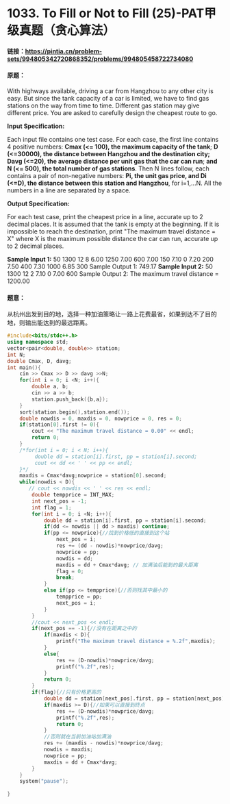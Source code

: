 # 1033. To Fill or Not to Fill (25)-PAT甲级真题（贪心算法）

#### 链接：https://pintia.cn/problem-sets/994805342720868352/problems/994805458722734080

#### 原题：

With highways available, driving a car from Hangzhou to any other city is easy. But since the tank capacity of a car is limited, we have to find gas stations on the way from time to time. Different gas station may give different price. You are asked to carefully design the cheapest route to go.

**Input Specification:**

Each input file contains one test case. For each case, the first line contains 4 positive numbers: **Cmax (<= 100), the maximum capacity of the tank**; **D (<=30000), the distance between Hangzhou and the destination city;** **Davg (<=20), the average distance per unit gas that the car can run**; **and N (<= 500), the total number of gas stations**. Then N lines follow, each contains a pair of non-negative numbers: **Pi, the unit gas price, and Di (<=D), the distance between this station and Hangzhou**, for i=1,...N. All the numbers in a line are separated by a space.

**Output Specification:**

For each test case, print the cheapest price in a line, accurate up to 2 decimal places. It is assumed that the tank is empty at the beginning. If it is impossible to reach the destination, print "The maximum travel distance = X" where X is the maximum possible distance the car can run, accurate up to 2 decimal places.

**Sample Input 1:**
50 1300 12 8
6.00 1250
7.00 600
7.00 150
7.10 0
7.20 200
7.50 400
7.30 1000
6.85 300
Sample Output 1:
749.17
**Sample Input 2:**
50 1300 12 2
7.10 0
7.00 600
Sample Output 2:
The maximum travel distance = 1200.00

#### 题意：

从杭州出发到目的地，选择一种加油策略让一路上花费最省，如果到达不了目的地，则输出能达到的最远距离。

```cpp
#include<bits/stdc++.h>
using namespace std;
vector<pair<double, double>> station;
int N;
double Cmax, D, davg;
int main(){
    cin >> Cmax >> D >> davg >>N;
    for(int i = 0; i <N; i++){
        double a, b;
        cin >> a >> b;
        station.push_back({b,a});
    }
    sort(station.begin(),station.end());
    double nowdis = 0, maxdis = 0, nowprice = 0, res = 0;
    if(station[0].first != 0){
        cout << "The maximum travel distance = 0.00" << endl;
        return 0;
    }
    /*for(int i = 0; i < N; i++){
         double dd = station[i].first, pp = station[i].second;
         cout << dd << ' ' << pp << endl;
    }*/
    maxdis = Cmax*davg;nowprice = station[0].second;
    while(nowdis < D){
       // cout << nowdis << ' ' << res << endl;
        double tempprice = INT_MAX;
        int next_pos = -1;
        int flag = 1;
        for(int i = 0; i <N; i++){
            double dd = station[i].first, pp = station[i].second;
            if(dd <= nowdis || dd > maxdis) continue;
            if(pp <= nowprice){//找到价格低的直接到这个站
                next_pos = i;
                res += (dd - nowdis)*nowprice/davg;
                nowprice = pp;
                nowdis = dd;
                maxdis = dd + Cmax*davg; // 加满油后能到的最大距离
                flag = 0;
                break;
            }
            else if(pp <= tempprice){//否则找其中最小的
                tempprice = pp;
                next_pos = i;
            }       
        }
        //cout << next_pos << endl;
        if(next_pos == -1){//没有在距离之中的
            if(maxdis < D){
                printf("The maximum travel distance = %.2f",maxdis);
            }
            else{
                res += (D-nowdis)*nowprice/davg;
                printf("%.2f",res);
            }
            return 0;
        }
        if(flag){//只有价格更高的
            double dd = station[next_pos].first, pp = station[next_pos].second;
            if(maxdis >= D){//如果可以直接到终点
                res += (D-nowdis)*nowprice/davg;
                printf("%.2f",res);
                return 0;
            }
            //否则就在当前加油站加满油
            res += (maxdis - nowdis)*nowprice/davg;
            nowdis = maxdis;
            nowprice = pp;
            maxdis = dd + Cmax*davg;
        }
    }
    system("pause");
    
}
```



